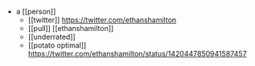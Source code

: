 - a [[person]]
	- [[twitter]] https://twitter.com/ethanshamilton
	- [[pull]] [[ethanshamilton]]
	- [[underrated]] 
	- [[potato optimal]] https://twitter.com/ethanshamilton/status/1420447850941587457